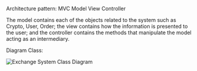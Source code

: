 Architecture pattern: MVC Model View Controller

The model contains each of the objects related to the system such as Crypto, User, Order; the view contains how the information is presented to the user; and the controller contains the methods that manipulate the model acting as an intermediary. 

Diagram Class:

![Exchange System Class Diagram](https://github.com/user-attachments/assets/9bd64ad3-4b8f-4180-bd27-ba69a9b4a3b7)
